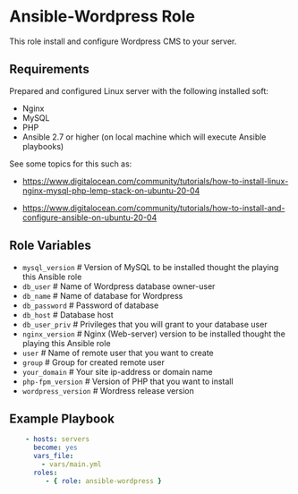 Ansible-Wordpress Role
=========

This role install and configure Wordpress CMS to your server.

Requirements
------------

Prepared and configured Linux server with the following installed soft:
- Nginx
- MySQL
- PHP
- Ansible 2.7 or higher (on local machine which will execute Ansible playbooks)


See some topics for this such as: 

- https://www.digitalocean.com/community/tutorials/how-to-install-linux-nginx-mysql-php-lemp-stack-on-ubuntu-20-04

- https://www.digitalocean.com/community/tutorials/how-to-install-and-configure-ansible-on-ubuntu-20-04

Role Variables
--------------
 - `mysql_version` # Version of MySQL to be installed thought the playing this Ansible role 
 - `db_user` # Name of Wordpress database owner-user
 - `db_name` # Name of database for Wordpress
 - `db_password` # Password of database
 - `db_host` # Database host
 - `db_user_priv` # Privileges that you will grant to your database user
 - `nginx_version` # Nginx (Web-server) version to be installed thought the playing this Ansible role
 - `user` # Name of remote user that you want to create
 - `group` # Group for created remote user
 - `your_domain` # Your site ip-address or domain name
 - `php-fpm_version` # Version of PHP that you want to install
 - `wordpress_version` # Wordress release version
 
Example Playbook
----------------

```yaml
    - hosts: servers
      become: yes
      vars_file:
        - vars/main.yml
      roles:
         - { role: ansible-wordpress }
```

